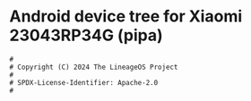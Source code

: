 # Android device tree for Xiaomi 23043RP34G (pipa)

```
#
# Copyright (C) 2024 The LineageOS Project
#
# SPDX-License-Identifier: Apache-2.0
#
```
